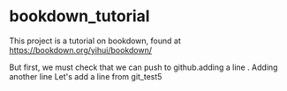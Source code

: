 # bookdown_tutorial

This project is a tutorial on bookdown, found at https://bookdown.org/yihui/bookdown/

But first, we must check that we can push to github.adding a line
. Adding another line
Let's add a line from git_test5
